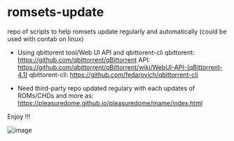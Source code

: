 # romsets-update
repo of scripts to help romsets update regularly and automatically (could be used with contab on linux)
- Using qbittorent tool/Web UI API and qbittorent-cli
  qbittorent: https://github.com/qbittorrent/qBittorrent
  API: https://github.com/qbittorrent/qBittorrent/wiki/WebUI-API-(qBittorrent-4.1)
  qbittorent-cli: https://github.com/fedarovich/qbittorrent-cli
   
- Need third-party repo updated regulary with each updates of ROMs/CHDs and more
as: https://pleasuredome.github.io/pleasuredome/mame/index.html

Enjoy !!!

![image](https://github.com/user-attachments/assets/4250bfdb-a6f7-4262-afbd-39d403b9cac5)
